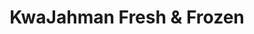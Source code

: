 ---
title: "KwaJahman Fresh & Frozen"
url: /kettering/kwajahman-fresh-and-frozen/
shop: convenience
---